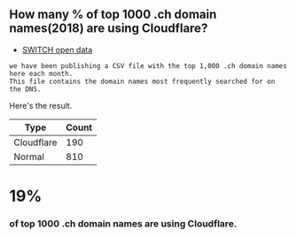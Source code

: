## How many % of top 1000 .ch domain names(2018) are using Cloudflare?

- [SWITCH open data](https://www.switch.ch/open-data/)
```
we have been publishing a CSV file with the top 1,000 .ch domain names here each month.
This file contains the domain names most frequently searched for on the DNS.
```

Here's the result.


| Type | Count |
| --- | --- | 
| Cloudflare | 190 |
| Normal | 810 |


# 19%
### of top 1000 .ch domain names are using Cloudflare.
